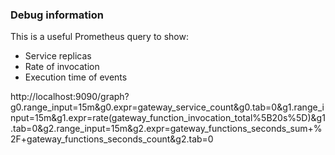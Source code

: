 ### Debug information

This is a useful Prometheus query to show:

* Service replicas
* Rate of invocation
* Execution time of events

http://localhost:9090/graph?g0.range_input=15m&g0.expr=gateway_service_count&g0.tab=0&g1.range_input=15m&g1.expr=rate(gateway_function_invocation_total%5B20s%5D)&g1.tab=0&g2.range_input=15m&g2.expr=gateway_functions_seconds_sum+%2F+gateway_functions_seconds_count&g2.tab=0

